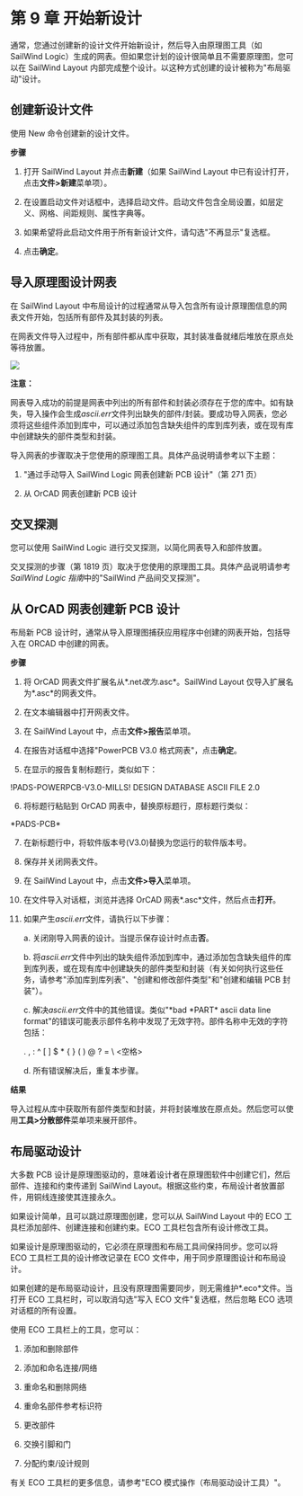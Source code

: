 # 第 9 章 开始新设计

通常，您通过创建新的设计文件开始新设计，然后导入由原理图工具（如 SailWind Logic）生成的网表。但如果您计划的设计很简单且不需要原理图，您可以在 SailWind Layout 内部完成整个设计。以这种方式创建的设计被称为"布局驱动"设计。

## 创建新设计文件

使用 New 命令创建新的设计文件。

**步骤**

1. 打开 SailWind Layout 并点击**新建**（如果 SailWind Layout 中已有设计打开，点击**文件>新建**菜单项）。

2. 在设置启动文件对话框中，选择启动文件。启动文件包含全局设置，如层定义、网格、间距规则、属性字典等。

3. 如果希望将此启动文件用于所有新设计文件，请勾选"不再显示"复选框。

4. 点击**确定**。

## 导入原理图设计网表

在 SailWind Layout 中布局设计的过程通常从导入包含所有设计原理图信息的网表文件开始，包括所有部件及其封装的列表。

在网表文件导入过程中，所有部件都从库中获取，其封装准备就绪后堆放在原点处等待放置。

![](/layout/guide/9/_page_0_Picture_15.jpeg)

**注意：**

网表导入成功的前提是网表中列出的所有部件和封装必须存在于您的库中。如有缺失，导入操作会生成*ascii.err*文件列出缺失的部件/封装。要成功导入网表，您必须将这些组件添加到库中，可以通过添加包含缺失组件的库到库列表，或在现有库中创建缺失的部件类型和封装。

导入网表的步骤取决于您使用的原理图工具。具体产品说明请参考以下主题：

1. "通过手动导入 SailWind Logic 网表创建新 PCB 设计"（第 271 页）

2. 从 OrCAD 网表创建新 PCB 设计

## 交叉探测

您可以使用 SailWind Logic 进行交叉探测，以简化网表导入和部件放置。

交叉探测的步骤（第 1819 页）取决于您使用的原理图工具。具体产品说明请参考*SailWind Logic 指南*中的"SailWind 产品间交叉探测"。

## 从 OrCAD 网表创建新 PCB 设计

布局新 PCB 设计时，通常从导入原理图捕获应用程序中创建的网表开始，包括导入在 ORCAD 中创建的网表。

**步骤**

1. 将 OrCAD 网表文件扩展名从*.net*改为*.asc*。SailWind Layout 仅导入扩展名为*.asc*的网表文件。

2. 在文本编辑器中打开网表文件。

3. 在 SailWind Layout 中，点击**文件>报告**菜单项。

4. 在报告对话框中选择"PowerPCB V3.0 格式网表"，点击**确定**。

5. 在显示的报告复制标题行，类似如下：

!PADS-POWERPCB-V3.0-MILLS! DESIGN DATABASE ASCII FILE 2.0

6. 将标题行粘贴到 OrCAD 网表中，替换原标题行，原标题行类似：

\*PADS-PCB\*

7. 在新标题行中，将软件版本号(V3.0)替换为您运行的软件版本号。

8. 保存并关闭网表文件。

9. 在 SailWind Layout 中，点击**文件>导入**菜单项。

10. 在文件导入对话框，浏览并选择 OrCAD 网表*.asc*文件，然后点击**打开**。

11. 如果产生*ascii.err*文件，请执行以下步骤：

    a. 关闭刚导入网表的设计。当提示保存设计时点击**否**。

    b. 将*ascii.err*文件中列出的缺失组件添加到库中，通过添加包含缺失组件的库到库列表，或在现有库中创建缺失的部件类型和封装（有关如何执行这些任务，请参考"添加库到库列表"、"创建和修改部件类型"和"创建和编辑 PCB 封装"）。

    c. 解决*ascii.err*文件中的其他错误。类似"\*bad \*PART\* ascii data line format"的错误可能表示部件名称中发现了无效字符。部件名称中无效的字符包括：

    . , : ^ [ ] \$ \* { } ( ) @ ? = \ <空格>

    d. 所有错误解决后，重复本步骤。

**结果**

导入过程从库中获取所有部件类型和封装，并将封装堆放在原点处。然后您可以使用**工具>分散部件**菜单项来展开部件。

## 布局驱动设计

大多数 PCB 设计是原理图驱动的，意味着设计者在原理图软件中创建它们，然后部件、连接和约束传递到 SailWind Layout。根据这些约束，布局设计者放置部件，用铜线连接使其连接永久。

如果设计简单，且可以跳过原理图创建，您可以从 SailWind Layout 中的 ECO 工具栏添加部件、创建连接和创建约束。ECO 工具栏包含所有设计修改工具。

如果设计是原理图驱动的，它必须在原理图和布局工具间保持同步。您可以将 ECO 工具栏工具的设计修改记录在 ECO 文件中，用于同步原理图设计和布局设计。

如果创建的是布局驱动设计，且没有原理图需要同步，则无需维护*.eco*文件。当打开 ECO 工具栏时，可以取消勾选"写入 ECO 文件"复选框，然后忽略 ECO 选项对话框的所有设置。

使用 ECO 工具栏上的工具，您可以：

1. 添加和删除部件

2. 添加和命名连接/网络

3. 重命名和删除网络

4. 重命名部件参考标识符

5. 更改部件

6. 交换引脚和门

7. 分配约束/设计规则

有关 ECO 工具栏的更多信息，请参考"ECO 模式操作（布局驱动设计工具）"。